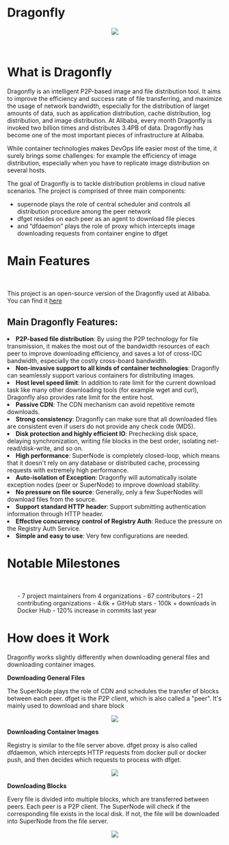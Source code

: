 # Dragonfly

<p align="center">
  <img src="https://repository-images.githubusercontent.com/309874357/c2b3ff80-a931-11eb-89b2-32c6ceed11cd" />
</p>

<br>

# What is Dragonfly

<p>
  Dragonfly is an intelligent P2P-based image and file distribution tool. It aims to improve the efficiency and success rate of file transferring, and maximize the usage of network bandwidth, especially for the distribution of larget amounts of data, such as application distribution, cache distribution, log distribution, and image distribution.
 At Alibaba, every month Dragonfly is invoked two billion times and distributes 3.4PB of data. Dragonfly has become one of the most important pieces of infrastructure at Alibaba.

  While container technologies makes DevOps life easier most of the time, it surely brings some challenges: for example the efficiency of image distribution, especially when you     have to replicate image distribution on several hosts.
  
  The goal of Dragonfly is to tackle distribution problems in cloud native scenarios.
  The project is comprised of three main components:
   - supernode plays the role of central scheduler and controls all distribution procedure among the peer network 
   - dfget resides on each peer as an agent to download file pieces 
   - and “dfdaemon” plays the role of proxy which intercepts image downloading requests from container engine to dfget 
</p>

# Main Features
<br>
<p> This project is an open-source version of the Dragonfly used at Alibaba. You can find it <a href="https://github.com/dragonflyoss/Dragonfly" _target="blank"> here </a> </p>

<h2> Main Dragonfly Features: </h2>
<p>
  <li><strong>P2P-based file distribution</strong>: By using the P2P technology for file transmission, it makes the most out of the bandwidth resources of each peer to improve downloading efficiency, and saves a lot of cross-IDC bandwidth, especially the costly cross-board bandwidth.</li>
  
  <li><strong>Non-invasive support to all kinds of container technologies</strong>: Dragonfly can seamlessly support various containers for distributing images.</li>
    
  <li><strong>Host level speed limit</strong>: In addition to rate limit for the current download task like many other downloading tools (for example wget and curl), Dragonfly also provides rate limit for the entire host.</li>

  <li><strong>Passive CDN</strong>: The CDN mechanism can avoid repetitive remote downloads.</li>

  <li><strong>Strong consistency</strong>: Dragonfly can make sure that all downloaded files are consistent even if users do not provide any check code (MD5).</li>

  <li><strong>Disk protection and highly efficient IO</strong>: Prechecking disk space, delaying synchronization, writing file blocks in the best order, isolating net-read/disk-write, and so on.</li>

  <li><strong>High performance</strong>: SuperNode is completely closed-loop, which means that it doesn't rely on any database or distributed cache, processing requests with extremely high performance.</li>

  <li><strong>Auto-isolation of Exception</strong>: Dragonfly will automatically isolate exception nodes (peer or SuperNode) to improve download stability.</li>

  <li><strong>No pressure on file source</strong>: Generally, only a few SuperNodes will download files from the source.</li>

  <li><strong>Support standard HTTP header</strong>: Support submitting authentication information through HTTP header.</li>

  <li><strong>Effective concurrency control of Registry Auth</strong>: Reduce the pressure on the Registry Auth Service.</li>

   <li><strong>Simple and easy to use</strong>: Very few configurations are needed.</li>
  
  </p>
  
 # Notable Milestones
 <br>
 <ul>
  - 7 project maintainers from 4 organizations
  - 67 contributors
  - 21 contributing organizations
  - 4.6k + GitHub stars
  - 100k + downloads in Docker Hub
  - 120% increase in commits last year
 </ul>
 
 # How does it Work
 
 <p> Dragonfly works slightly differently when downloading general files and downloading container images.</p>
 
 <strong> Downloading General Files </strong>
 
 <p> The SuperNode plays the role of CDN and schedules the transfer of blocks between each peer. dfget is the P2P client, which is also called a "peer". It's mainly used to download and share block </p>
 
 <p align="center">
  <img src="https://d7y.io/docs/en-us/img/dfget.png" />
</p>

 <strong> Downloading Container Images </strong>
 
 <p> Registry is similar to the file server above. dfget proxy is also called dfdaemon, which intercepts HTTP requests from docker pull or docker push, and then decides which requests to process with dfget. </p>
 
  <p align="center">
  <img src="https://d7y.io/docs/en-us/img/dfget-combine-container.png" />
</p>

 <strong> Downloading Blocks </strong>
 
 <p> Every file is divided into multiple blocks, which are transferred between peers. Each peer is a P2P client. The SuperNode will check if the corresponding file exists in the local disk. If not, the file will be downloaded into SuperNode from the file server. </p>
 
  <p align="center">
  <img src="https://d7y.io/docs/en-us/img/distributing.png" />
</p>
